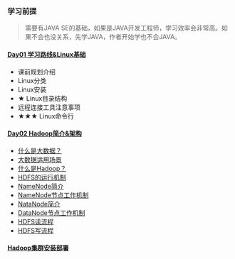 ### 学习前提
> 需要有JAVA SE的基础，如果是JAVA开发工程师，学习效率会非常高。如果不会也没关系，先学JAVA，作者开始学也不会JAVA。

#### [Day01 学习路线&Linux基础](Day01学习路线&Linux/README.md)
- 课前规划介绍
- Linux分类
- Linux安装
- ★ Linux目录结构
- 远程连接工具注意事项
- ★★★ Linux命令行
#### [Day02 Hadoop简介&架构](Day02Hadoop简介&架构/README.md)
- [什么是大数据？](Day02Hadoop简介&架构/README.md#什么是大数据)
- [大数据运用场景](Day02Hadoop简介&架构/README.md#大数据引用场景)
- [什么是Hadoop？](Day02Hadoop简介&架构/README.md#什么是Hadoop)
- [HDFS的运行机制](Day02Hadoop简介&架构/README.md#HDFS的运行机制)
- [NameNode简介](Day02Hadoop简介&架构/README.md#NameNode简介)
- [NameNode节点工作机制](Day02Hadoop简介&架构/README.md#NameNode节点工作机制)
- [NataNode简介](Day02Hadoop简介&架构/README.md#NataNode简介)
- [DataNode节点工作机制](Day02Hadoop简介&架构/README.md#DataNode节点工作机制)
- [HDFS读流程](Day02Hadoop简介&架构/README.md#HDFS读流程)
- [HDFS写流程](Day02Hadoop简介&架构/README.md#HDFS写流程)
#### [Hadoop集群安装部署](Day03Hadoop集群安装部署/README.md)
